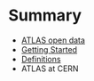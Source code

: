 # Summary

* [ATLAS open data](README.md)
* [Getting Started](chapter1.md)
* [Definitions](definitions.md)
* ATLAS at CERN

